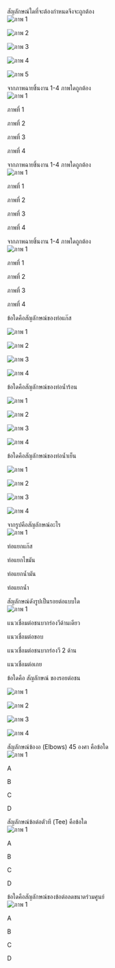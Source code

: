 <!--สมมติว่าเริ่มไฟล์เป็นบรรทัดแรก -->
<!--!#@ Code: TSS04207009L2-7 -->
<!--!#@ Title: การอ่านแบบงานประกอบ และสัญลักษณ์งานเชื่อมที่ใช้ในแบบงานท่อ -->
<!--!#@ Subject: ช่างประกอบท่อ ระดับ 2 -->
<!--!#@ Desc: -->
<!--!#@ Q1 -->
สัญลักษณ์ใดที่จะต้องกำหนดจึงจะถูกต้อง  
![ภาพ 1](imgs/q001img1.png)  
<!--!#@ C -->
![ภาพ 2](imgs/q001-1img1.png)  
<!--!#@ C* -->
![ภาพ 3](imgs/q001-2img1.png)    
<!--!#@ C -->
![ภาพ 4](imgs/q001-3img1.png)    
<!--!#@ C -->
![ภาพ 5](imgs/q001-4img1.png)    

<!--!#@ Q2 no random -->
จากภาพฉายชิ้นงาน 1-4 ภาพใดถูกต้อง  
![ภาพ 1](imgs/q002img1.png)  
<!--!#@ C -->
ภาพที่ 1  
<!--!#@ C -->
ภาพที่ 2   
<!--!#@ C* -->
ภาพที่ 3  
<!--!#@ C -->
ภาพที่ 4  

<!--!#@ Q3 -->
จากภาพฉายชิ้นงาน 1-4 ภาพใดถูกต้อง  
![ภาพ 1](imgs/q003img1.png)  
<!--!#@ C -->
ภาพที่ 1  
<!--!#@ C* -->
ภาพที่ 2   
<!--!#@ C -->
ภาพที่ 3  
<!--!#@ C -->
ภาพที่ 4  

<!--!#@ Q4 no random -->
จากภาพฉายชิ้นงาน 1-4 ภาพใดถูกต้อง  
![ภาพ 1](imgs/q004img1.png)  
<!--!#@ C -->
ภาพที่ 1  
<!--!#@ C -->
ภาพที่ 2   
<!--!#@ C* -->
ภาพที่ 3  
<!--!#@ C -->
ภาพที่ 4  

<!--!#@ Q5 -->
ข้อใดคือสัญลักษณ์ของท่อแก๊ส  
<!--!#@ C -->
![ภาพ 1](imgs/q005-1img1.png)  
<!--!#@ C -->
![ภาพ 2](imgs/q005-2img1.png)    
<!--!#@ C -->
![ภาพ 3](imgs/q005-3img1.png)    
<!--!#@ C* -->
![ภาพ 4](imgs/q005-4img1.png)    

<!--!#@ Q6 -->
ข้อใดคือสัญลักษณ์ของท่อน้ำร้อน  
<!--!#@ C* -->
![ภาพ 1](imgs/q006-1img1.png)  
<!--!#@ C -->
![ภาพ 2](imgs/q006-2img1.png)    
<!--!#@ C -->
![ภาพ 3](imgs/q006-3img1.png)    
<!--!#@ C -->
![ภาพ 4](imgs/q006-4img1.png)    

<!--!#@ Q7 -->
ข้อใดคือสัญลักษณ์ของท่อน้ำเย็น  
<!--!#@ C -->
![ภาพ 1](imgs/q007-1img1.png)  
<!--!#@ C* -->
![ภาพ 2](imgs/q007-2img1.png)    
<!--!#@ C -->
![ภาพ 3](imgs/q007-3img1.png)    
<!--!#@ C -->
![ภาพ 4](imgs/q007-4img1.png)    

<!--!#@ Q8 -->
จากรูปคือสัญลักษณ์อะไร  
![ภาพ 1](imgs/q008img1.png)    
<!--!#@ C -->
ท่อแยกแก๊ส  
<!--!#@ C -->
ท่อแยกไขมัน  
<!--!#@ C* -->
ท่อแยกน้ำมัน    
<!--!#@ C -->
ท่อแยกน้ำ  

<!--!#@ Q9 -->
สัญลักษณ์ดังรูปเป็นรอยต่อแบบใด  
![ภาพ 1](imgs/q009img1.png)  
<!--!#@ C* -->
แนวเชื่อมต่อชนบากร่องวีด้านเดียว  
<!--!#@ C -->
แนวเชื่อมต่อขอบ  
<!--!#@ C -->
แนวเชื่อมต่อชนบากร่องวี 2 ด้าน  
<!--!#@ C -->
แนวเชื่อมต่อเกย  

<!--!#@ Q10 -->
ข้อใดคือ สัญลักษณ์ ของรอยต่อชน  
<!--!#@ C -->
![ภาพ 1](imgs/q010-1img1.png)  
<!--!#@ C* -->
![ภาพ 2](imgs/q010-2img1.png)    
<!--!#@ C -->
![ภาพ 3](imgs/q010-3img1.png)    
<!--!#@ C -->
![ภาพ 4](imgs/q010-4img1.png)    

<!--!#@ Q11 no random -->
สัญลักษณ์ข้องอ (Elbows) 45 องศา คือข้อใด  
![ภาพ 1](imgs/q011img1.png)   
<!--!#@ C* -->
A  
<!--!#@ C -->
B  
<!--!#@ C -->
C  
<!--!#@ C -->
D  

<!--!#@ Q12 no random -->
สัญลักษณ์ข้อต่อตัวที (Tee) คือข้อใด  
![ภาพ 1](imgs/q012img1.png)    
<!--!#@ C -->
A  
<!--!#@ C* -->
B  
<!--!#@ C -->
C  
<!--!#@ C -->
D  

<!--!#@ Q13 no random -->
ข้อใดคือสัญลักษณ์ของข้อต่อลดขนาดร่วมศูนย์  
![ภาพ 1](imgs/q013img1.png)    
<!--!#@ C -->
A  
<!--!#@ C -->
B  
<!--!#@ C -->
C  
<!--!#@ C* -->
D  